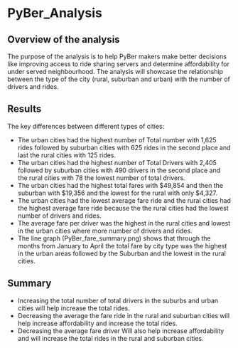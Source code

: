 # PyBer_Analysis
## Overview of the analysis
The purpose of the analysis is to help PyBer makers make better decisions like improving access to ride sharing servers and determine affordability for under served neighbourhood. The analysis will showcase the relationship between the type of the city  (rural, suburban and urban) with the number of drivers and rides. 

## Results
The key differences between different types of cities:
- The urban cities had the highest number of Total number with 1,625 rides followed by suburban cities with 625 rides in the second place and last the rural cities with 125 rides.
- The urban cities had the highest number of Total Drivers with 2,405 followed by suburban cities with 490 drivers in the second place and the rural cities with 78 the lowest number of total drivers.
- The urban cities had the highest total fares with $49,854 and then the suburban with $19,356 and the lowest for the rural with only $4,327.
- The urban cities had the lowest average fare ride and the rural cities had the highest average fare ride because the the rural cities had the lowest number of drivers and rides.
- The average fare per driver was the highest in the rural cities and lowest in the urban cities where more number of drivers and rides.
- The line graph (PyBer_fare_summary.png) shows that through the months from January to April the total fare by city type was the highest in the urban areas followed by the Suburban and the lowest in the rural cities.

## Summary
- Increasing the total number of total drivers in the suburbs and urban cities will help increase the total rides.
- Decreasing the average the fare ride in the rural and suburban cities will help increase affordability and increase the total rides.
- Decreasing the average fare driver Will also help increase affordability and will increase the total rides in the rural and suburban cities.
